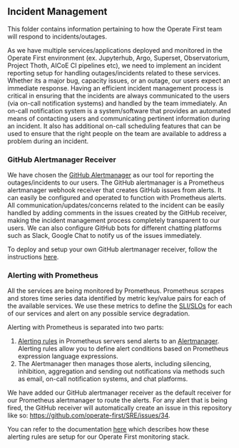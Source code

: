 ## Incident Management

This folder contains information pertaining to how the Operate First team will respond to incidents/outages.

As we have multiple services/applications deployed and monitored in the Operate First environment (ex. Jupyterhub, Argo, Superset, Observatorium, Project Thoth, AICoE CI pipelines etc), we need to implement an incident reporting setup for handling outages/incidents related to these services. Whether its a major bug, capacity issues, or an outage, our users expect an immediate response. Having an efficient incident management process is critical in ensuring that the incidents are always communicated to the users (via on-call notification systems) and handled by the team immediately. An on-call notification system is a system/software that provides an automated means of contacting users and communicating pertinent information during an incident. It also has additional on-call scheduling features that can be used to ensure that the right people on the team are available to address a problem during an incident.

### GitHub Alertmanager Receiver

We have chosen the [GitHub Alertmanager](https://github.com/m-lab/alertmanager-github-receiver) as our tool for reporting the outages/incidents to our users. The GitHub alertmanager is a Prometheus alertmanager webhook receiver that creates GitHub issues from alerts. It can easily be configured and operated to function with Prometheus alerts. All communication/updates/concerns related to the incident can be easily handled by adding comments in the issues created by the GitHub receiver, making the incident management process completely transparent to our users. We can also configure GitHub bots for different chatting platforms such as Slack, Google Chat to notify us of the issues immediately.

To deploy and setup your own GitHub alertmanager receiver, follow the instructions [here](https://github.com/operate-first/SRE/blob/master/incident-management/github-receiver-setup.md).

### Alerting with Prometheus

All the services are being monitored by Prometheus. Prometheus scrapes and stores time series data identified by metric key/value pairs for each of the available services. We use these metrics to define the [SLI/SLOs](https://github.com/operate-first/SRE/tree/master/sli-slo) for each of our services and alert on any possible service degradation.

Alerting with Prometheus is separated into two parts:

1. [Alerting rules](https://prometheus.io/docs/prometheus/latest/configuration/alerting_rules/)  in Prometheus servers send alerts to an [Alertmanager](https://prometheus.io/docs/alerting/latest/alertmanager/). Alerting rules allow you to define alert conditions based on Prometheus expression language expressions.
2. The Alertmanager then manages those alerts, including silencing, inhibition, aggregation and sending out notifications via methods such as email, on-call notification systems, and chat platforms.

We have added our GitHub alertmanager receiver as the default receiver for our Prometheus alertmanager to route the alerts. For any alert that is being fired, the GitHub receiver will automatically create an issue in this repository like so: https://github.com/operate-first/SRE/issues/34.

You can refer to the documentation [here](https://github.com/operate-first/SRE/blob/master/incident-management/configure-prometheus-alerts.md) which describes how these alerting rules are setup for our Operate First monitoring stack.
